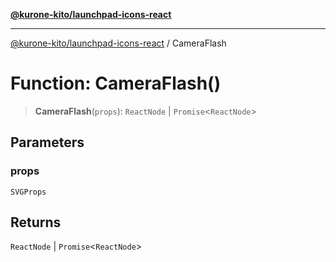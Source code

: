 [**@kurone-kito/launchpad-icons-react**](../README.md)

***

[@kurone-kito/launchpad-icons-react](../globals.md) / CameraFlash

# Function: CameraFlash()

> **CameraFlash**(`props`): `ReactNode` \| `Promise`\<`ReactNode`\>

## Parameters

### props

`SVGProps`

## Returns

`ReactNode` \| `Promise`\<`ReactNode`\>
